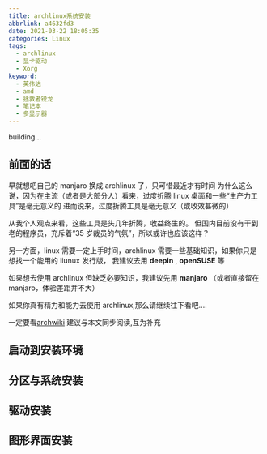 ```yaml
---
title: archlinux系统安装
abbrlink: a4632fd3
date: 2021-03-22 18:05:35
categories: Linux
tags:
  - archlinux
  - 显卡驱动
  - Xorg
keyword:
  - 英伟达
  - amd
  - 拯救者锐龙
  - 笔记本
  - 多显示器
---
```


building...

## 前面的话

早就想吧自己的 manjaro 换成 archlinux 了，只可惜最近才有时间
为什么这么说，因为在主流（或者是大部分人）看来，过度折腾 linux 桌面和一些“生产力工具”是毫无意义的
进而说来，过度折腾工具是毫无意义（或收效甚微的）

从我个人观点来看，这些工具是头几年折腾，收益终生的。
但国内目前没有干到老的程序员，充斥着“35 岁裁员的气氛”，所以或许也应该这样？

另一方面，linux 需要一定上手时间，archlinux 需要一些基础知识，如果你只是想找一个能用的 liunux 发行版，
我建议去用 **deepin** , **openSUSE** 等

如果想去使用 archlinux 但缺乏必要知识，我建议先用 **manjaro** （或者直接留在 manjaro，体验差距并不大）

如果你真有精力和能力去使用 archlinux,那么请继续往下看吧....

一定要看[archwiki](<https://wiki.archlinux.org/index.php/Installation_guide_(%E7%AE%80%E4%BD%93%E4%B8%AD%E6%96%87)>)
建议与本文同步阅读,互为补充

## 启动到安装环境

## 分区与系统安装

## 驱动安装

## 图形界面安装
